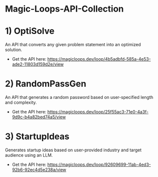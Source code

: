 # Magic-Loops-API-Collection
# 1) OptiSolve
An API that converts any given problem statement into an optimized solution. 
- Get the API here: https://magicloops.dev/loop/4b5adbfd-585a-4e53-ade2-11803d159d2e/view
# 2) RandomPassGen
An API that generates a random password based on user-specified length and complexity.
- Get the API here: https://magicloops.dev/loop/25f55ac3-71e0-4a3f-9d9c-b4a82bed74a5/view
# 3) StartupIdeas
Generates startup ideas based on user-provided industry and target audience using an LLM.
- Get the API here: https://magicloops.dev/loop/92609699-11ab-4ed3-92b6-92ec4d5e238a/view
